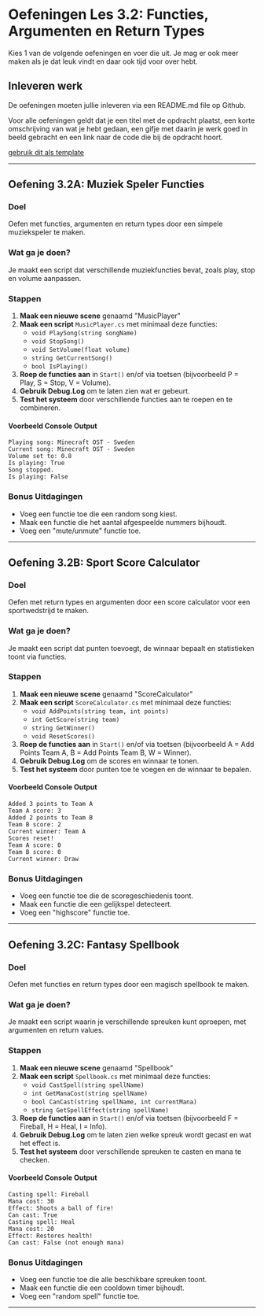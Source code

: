 # Oefeningen Les 3.2: Functies, Argumenten en Return Types

Kies 1 van de volgende oefeningen en voer die uit. Je mag er ook meer maken als je dat leuk vindt en daar ook tijd voor over hebt.

## Inleveren werk

De oefeningen moeten jullie inleveren via een README.md file op Github.

Voor alle oefeningen geldt dat je een titel met de opdracht plaatst, een korte omschrijving van wat je hebt gedaan, een gifje met daarin je werk goed in beeld gebracht en een link naar de code die bij de opdracht hoort.

[gebruik dit als template](../README.md#voorbeeld-readme-opdracht-format)

---

## Oefening 3.2A: Muziek Speler Functies

### Doel

Oefen met functies, argumenten en return types door een simpele muziekspeler te maken.

### Wat ga je doen?

Je maakt een script dat verschillende muziekfuncties bevat, zoals play, stop en volume aanpassen.

### Stappen

1. **Maak een nieuwe scene** genaamd "MusicPlayer"
2. **Maak een script** `MusicPlayer.cs` met minimaal deze functies:
   - `void PlaySong(string songName)`
   - `void StopSong()`
   - `void SetVolume(float volume)`
   - `string GetCurrentSong()`
   - `bool IsPlaying()`
3. **Roep de functies aan** in `Start()` en/of via toetsen (bijvoorbeeld P = Play, S = Stop, V = Volume).
4. **Gebruik Debug.Log** om te laten zien wat er gebeurt.
5. **Test het systeem** door verschillende functies aan te roepen en te combineren.

#### Voorbeeld Console Output

```
Playing song: Minecraft OST - Sweden
Current song: Minecraft OST - Sweden
Volume set to: 0.8
Is playing: True
Song stopped.
Is playing: False
```

### Bonus Uitdagingen

- Voeg een functie toe die een random song kiest.
- Maak een functie die het aantal afgespeelde nummers bijhoudt.
- Voeg een "mute/unmute" functie toe.

---

## Oefening 3.2B: Sport Score Calculator

### Doel

Oefen met return types en argumenten door een score calculator voor een sportwedstrijd te maken.

### Wat ga je doen?

Je maakt een script dat punten toevoegt, de winnaar bepaalt en statistieken toont via functies.

### Stappen

1. **Maak een nieuwe scene** genaamd "ScoreCalculator"
2. **Maak een script** `ScoreCalculator.cs` met minimaal deze functies:
   - `void AddPoints(string team, int points)`
   - `int GetScore(string team)`
   - `string GetWinner()`
   - `void ResetScores()`
3. **Roep de functies aan** in `Start()` en/of via toetsen (bijvoorbeeld A = Add Points Team A, B = Add Points Team B, W = Winner).
4. **Gebruik Debug.Log** om de scores en winnaar te tonen.
5. **Test het systeem** door punten toe te voegen en de winnaar te bepalen.

#### Voorbeeld Console Output

```
Added 3 points to Team A
Team A score: 3
Added 2 points to Team B
Team B score: 2
Current winner: Team A
Scores reset!
Team A score: 0
Team B score: 0
Current winner: Draw
```

### Bonus Uitdagingen

- Voeg een functie toe die de scoregeschiedenis toont.
- Maak een functie die een gelijkspel detecteert.
- Voeg een "highscore" functie toe.

---

## Oefening 3.2C: Fantasy Spellbook

### Doel

Oefen met functies en return types door een magisch spellbook te maken.

### Wat ga je doen?

Je maakt een script waarin je verschillende spreuken kunt oproepen, met argumenten en return values.

### Stappen

1. **Maak een nieuwe scene** genaamd "Spellbook"
2. **Maak een script** `Spellbook.cs` met minimaal deze functies:
   - `void CastSpell(string spellName)`
   - `int GetManaCost(string spellName)`
   - `bool CanCast(string spellName, int currentMana)`
   - `string GetSpellEffect(string spellName)`
3. **Roep de functies aan** in `Start()` en/of via toetsen (bijvoorbeeld F = Fireball, H = Heal, I = Info).
4. **Gebruik Debug.Log** om te laten zien welke spreuk wordt gecast en wat het effect is.
5. **Test het systeem** door verschillende spreuken te casten en mana te checken.

#### Voorbeeld Console Output

```
Casting spell: Fireball
Mana cost: 30
Effect: Shoots a ball of fire!
Can cast: True
Casting spell: Heal
Mana cost: 20
Effect: Restores health!
Can cast: False (not enough mana)
```

### Bonus Uitdagingen

- Voeg een functie toe die alle beschikbare spreuken toont.
- Maak een functie die een cooldown timer bijhoudt.
- Voeg een "random spell" functie toe.

---
